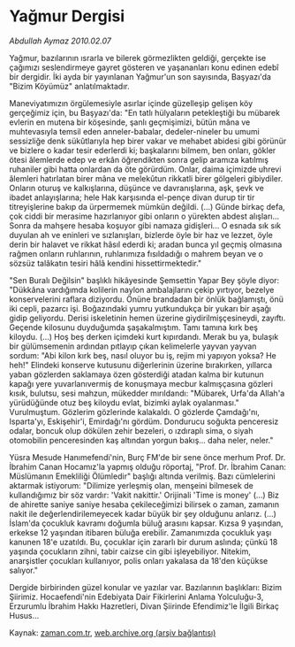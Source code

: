 # Yağmur Dergisi

*Abdullah Aymaz 2010.02.07*

<tr><td class="metin" colspan="2" style="padding-top: 20px; padding-left: 5px; ">Yağmur, bazılarının ısrarla ve bilerek görmezlikten geldiği, gerçekte ise çağımızı seslendirmeye gayret gösteren ve yaşananları konu edinen edebî bir dergidir. İki ayda bir yayınlanan Yağmur'un son sayısında, Başyazı'da "Bizim Köyümüz" anlatılmaktadır.</td></tr><tr><td class="metin" colspan="2" style="padding-top: 20px; padding-left: 5px; "><p>Maneviyatımızın örgülemesiyle asırlar içinde güzelleşip gelişen köy gerçeğimiz için, bu Başyazı'da: "En tatlı hülyaların petekleştiği bu mübarek evlerin en mutena bir köşesinde, şanlı geçmişimizi, bütün mâna ve muhtevasıyla temsil eden anneler-babalar, dedeler-nineler bu umumi sessizliğe denk sükûtlarıyla hep birer vakar ve mehabet abidesi gibi görünür ve bizlere o kadar tesir ederlerdi ki; başkalarını bilmem, ben onları, gökler ötesi âlemlerde edep ve erkân öğrendikten sonra gelip aramıza katılmış ruhaniler gibi hatta onlardan da öte görürdüm. Onlar, daima içimizde uhrevi âlemleri hatırlatan birer mâna ve melekûtun rikkatli birer gölgeleri gibiydiler. Onların oturuş ve kalkışlarına, düşünce ve davranışlarına, aşk, şevk ve ibadet anlayışlarına; hele Hak karşısında el-pençe divan durup tir tir titreyişlerine bakıp da ürpermemek mümkün değildi. (...) Günde birkaç defa, çok ciddi bir merasime hazırlanıyor gibi onların o yürekten abdest alışları... Sonra da mahşere hesaba koşuyor gibi namaza gidişleri... O esnada sık sık duyulan ah ve eninleri ve sızlanışları, bizlerde öyle bir haz ve lezzet, öyle derin bir halavet ve rikkat hâsıl ederdi ki; aradan bunca yıl geçmiş olmasına rağmen onların ruhlarının, ruhlarımıza fısıldadığı o mahrem beyan ve o sözsüz talâkatın tesiri hâlâ kendini hissettirmektedir."
<p>"Sen Buralı Değilsin" başlıklı hikâyesinde Şemsettin Yapar Bey şöyle diyor: "Dükkâna vardığımda kolilerin naylon ambalajlarını çekip yırtıyor, bezelye konservelerini raflara diziyordu. Önüne brandadan bir önlük bağlamıştı, önü iki cepli, pazarcı işi. Boğazındaki yumru yutkundukça bir yukarı bir aşağı gidip geliyordu. Derisi iskeletinin hemen üzerine giydirilmişçesineydi, zayıftı. Geçende kilosunu duyduğumda şaşakalmıştım. Tamı tamına kırk beş kiloydu. (...) Hoş beş derken içimdeki kurt kıpırdandı. Merak bu ya, bulaşık bir gülümsemenin ardından pıtlayıp çıkan kelimelerle yayvan yayvan sordum: "Abi kilon kırk beş, nasıl oluyor bu iş, rejim mi yapıyon yoksa? He heh!" Elindeki konserve kutusunu diğerlerinin üzerine bırakırken, yıllarca yaban gözlerden saklamaya özen gösterdiği atadan kalma bir kutunun kapağı yere yuvarlanıvermiş de konuşmaya mecbur kalmışçasına gözleri kısık, bulutsu, sesi mahzun, mükedder mırıldandı: "Mübarek, Urfa'da Allah'a yürüdüğünde otuz beş kiloydu evlat, bizimki aylak oyalanması." Vurulmuştum. Gözlerim gözlerinde kalakaldı. O gözlerde Çamdağı'nı, Isparta'yı, Eskişehir'i, Emirdağı'nı gördüm. Dondurucu soğukta penceresiz odalar, boncuk olup dökülen zehir bezeleri, o ızdıraplı sima, o siyah otomobilin penceresinden kaş altından yorgun bakış... daha neler, neler."
<p>Yüsra Mesude Hanımefendi'nin, Burç FM'de bir sene önce merhum Prof. Dr. İbrahim Canan Hocamız'la yapmış olduğu röportaj, "Prof. Dr. İbrahim Canan: Müslümanın Emekliliği Ölümledir" başlığı altında verilmiş. Bazı cümlelerini aktarmak istiyorum: "Dilimize yerleşmiş olan, menşeini bilmesek de kullandığımız bir söz vardır: 'Vakit nakittir.' Orijinali 'Time is money' (...) Biz de ahirette saniye saniye hesaba çekileceğimizi bilirsek o zaman, zamanın nakit ile değerlendirilemeyecek kadar büyük bir şey olduğunu anlarız. (...) İslam'da çocukluk kavramı doğumla büluğ arasını kapsar. Kızsa 9 yaşından, erkekse 12 yaşından itibaren büluğa erebilir. Zamanımızda çocukluk yaşı kanunen 18'e uzatıldı. Bu, çocuklar için zararlı bir durum aslında; çünkü 18 yaşında çocukların zihni, tabir caizse cin gibi işleyebiliyor. Nitekim, anarşistler çocukları kullanıyor, polis onları yakalasa da 18'den küçükse salıyor."
<p>Dergide birbirinden güzel konular ve yazılar var. Bazılarının başlıkları: Bizim Şiirimiz. Hocaefendi'nin Edebiyata Dair Fikirlerini Anlama Yolculuğu-3, Erzurumlu İbrahim Hakkı Hazretleri, Divan Şiirinde Efendimiz'le İlgili Birkaç Husus...<br/></p></p></p></p></td></tr>

Kaynak: [zaman.com.tr](http://zaman.com.tr/yazar.do?yazino=948889), [web.archive.org (arşiv bağlantısı)](http://web.archive.org/web/20100219160753/http://www.zaman.com.tr:80/yazar.do?yazino=948889)
